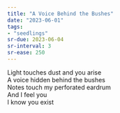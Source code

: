 ```yaml
---
title: "A Voice Behind the Bushes"
date: "2023-06-01"
tags:
- "seedlings"
sr-due: 2023-06-04
sr-interval: 3
sr-ease: 250
---
```


Light touches dust and you arise  
A voice hidden behind the bushes  
Notes touch my perforated eardrum  
And I feel you  
I know you exist  